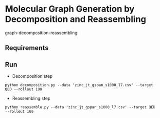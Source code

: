 # Molecular Graph Generation by Decomposition and Reassembling

graph-decomposition-reassembling

## Requirements



## Run

- Decomposition step
```
python decomposition.py --data 'zinc_jt_gspan_s1000_l7.csv' --target QED --rollout 100

```

- Reassembling step
```
python reassemble.py --data 'zinc_jt_gspan_s1000_l7.csv' --target QED --rollout 100
```
